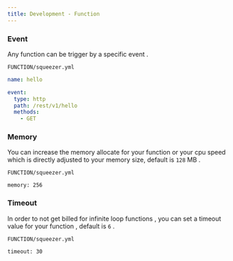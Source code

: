 ```yaml
---
title: Development - Function
---
```


### Event

Any function can be trigger by a specific event .

`FUNCTION/squeezer.yml`

```yaml
name: hello

event:
  type: http
  path: /rest/v1/hello
  methods:
    - GET
```

### Memory

You can increase the memory allocate for your function or your cpu speed which is directly adjusted to your memory size, default is `128` MB .

`FUNCTION/squeezer.yml`

```
memory: 256
```

### Timeout

In order to not get billed for infinite loop functions , you can set a timeout value for your function , default is `6` .

`FUNCTION/squeezer.yml`

```
timeout: 30
```